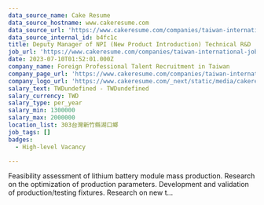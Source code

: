 ```yaml
---
data_source_name: Cake Resume
data_source_hostname: www.cakeresume.com
data_source_url: 'https://www.cakeresume.com/companies/taiwan-international-jobs/jobs'
data_source_internal_id: b4fc1c
title: Deputy Manager of NPI (New Product Introduction) Technical R&D
job_url: 'https://www.cakeresume.com/companies/taiwan-international-jobs/jobs/b4fc1c'
date: 2023-07-10T01:52:01.000Z
company_name: Foreign Professional Talent Recruitment in Taiwan
company_page_url: 'https://www.cakeresume.com/companies/taiwan-international-jobs'
company_logo_url: 'https://www.cakeresume.com/_next/static/media/cakeresume.e1c03867.svg'
salary_text: TWDundefined - TWDundefined
salary_currency: TWD
salary_type: per_year
salary_min: 1300000
salary_max: 2000000
location_list: 303台灣新竹縣湖口鄉
job_tags: []
badges:
  - High-level Vacancy

---
```


Feasibility assessment of lithium battery module mass production. Research on the optimization of production parameters. Development and validation of production/testing fixtures. Research on new t...